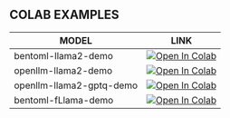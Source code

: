 ## COLAB EXAMPLES

| MODEL                    	| LINK                                                                                                                                                                                                           	|
|--------------------------	|----------------------------------------------------------------------------------------------------------------------------------------------------------------------------------------------------------------	|
| bentoml-llama2-demo      	| <a href="https://colab.research.google.com/drive/158zwSM__zs0caehysLinxLkjY7_naqcK?usp=sharing" target="_parent"><img src="https://colab.research.google.com/assets/colab-badge.svg" alt="Open In Colab"/></a> 	|
| openllm-llama2-demo      	| <a href="https://colab.research.google.com/drive/1NLFaFNxNxVgLPVgRevGv3NeyzJadNw96?usp=sharing" target="_parent"><img src="https://colab.research.google.com/assets/colab-badge.svg" alt="Open In Colab"/></a> 	|
| openllm-llama2-gptq-demo 	| <a href="https://colab.research.google.com/drive/1_8CWyOEpMH0eQzY9l1wc1OevTJf0VVXb?usp=sharing" target="_parent"><img src="https://colab.research.google.com/assets/colab-badge.svg" alt="Open In Colab"/></a> 	|
| bentoml-fLlama-demo      	| <a href="https://colab.research.google.com/drive/1HOaFA1ogMDPalGw_e55VcfDhiiblzrFO?usp=sharing" target="_parent"><img src="https://colab.research.google.com/assets/colab-badge.svg" alt="Open In Colab"/></a> 	|